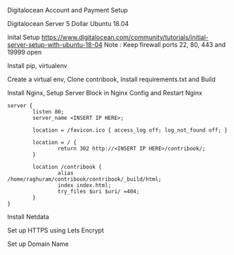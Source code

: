 Digitalocean Account and Payment Setup

Digitalocean Server 5 Dollar Ubuntu 18.04

Inital Setup
	https://www.digitalocean.com/community/tutorials/initial-server-setup-with-ubuntu-18-04
	Note : Keep firewall ports 22, 80, 443 and 19999 open

Install pip, virtualenv

Create a virtual env, Clone contribook, Install requirements.txt and Build

Install Nginx, Setup Server Block in Nginx Config and Restart Nginx
```
server {
        listen 80;
        server_name <INSERT IP HERE>;

        location = /favicon.ico { access_log off; log_not_found off; }

        location = / {
                return 302 http://<INSERT IP HERE>/contribook/;
        }

        location /contribook {
                alias /home/raghuram/contribook/contribook/_build/html;
                index index.html;
                try_files $uri $uri/ =404;
        }
}
```


Install Netdata

Set up HTTPS using Lets Encrypt

Set up Domain Name



